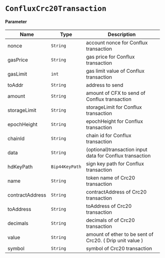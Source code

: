 # `ConfluxCrc20Transaction`

#### Parameter

| Name            | Type             | Description                                               |
| --------------- | ---------------- | --------------------------------------------------------- |
| nonce           | `String`       | account nonce for Conflux transaction                     |
| gasPrice        | `String`       | gas price for Conflux transaction                         |
| gasLimit        | `int`          | gas limit value of Conflux transaction                    |
| toAddr          | `String`       | address to send                                           |
| amount          | `String`       | amount of CFX to send of Conflux transaction              |
| storageLimit    | `String`       | storageLimit for Conflux transaction                      |
| epochHeight     | `String`       | epochHeight for Conflux transaction                       |
| chainId         | `String`       | chain id for Conflux transaction                          |
| data            | `String`       | (optional)transaction input data  for Conflux transaction |
| hdKeyPath       | `Bip44KeyPath` | sign key path for Conflux transaction                     |
| name            | `String`       | token name of Crc20 transaction                           |
| contractAddress | `String`       | contractAddress of Crc20 transaction                      |
| toAddress       | `String`       | toAddress of Crc20 transaction                            |
| decimals        | `String`       | decimals of of Crc20 transaction                          |
| value           | `String`       | amount of ether to be sent of Crc20. ( Drip unit value )  |
| symbol          | `String`       | symbol of Crc20 transaction                               |

